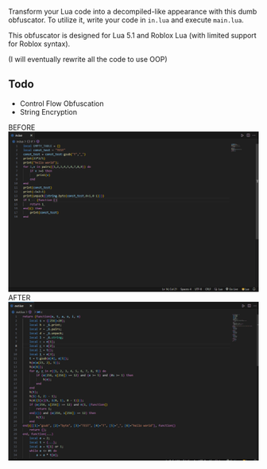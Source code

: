 Transform your Lua code into a decompiled-like appearance with this dumb obfuscator. To utilize it, write your code in `in.lua` and execute `main.lua`.

This obfuscator is designed for Lua 5.1 and Roblox Lua (with limited support for Roblox syntax).

(I will eventually rewrite all the code to use OOP)

## Todo
- Control Flow Obfuscation
- String Encryption

BEFORE
[![BEFORE](https://raw.githubusercontent.com/4ngeI/lua-obfuscator/main/info/before.png "BEFORE")](https://raw.githubusercontent.com/4ngeI/lua-obfuscator/main/info/before.png "BEFORE")
AFTER
[![AFTER](https://raw.githubusercontent.com/4ngeI/lua-obfuscator/main/info/after.png "AFTER")](https://raw.githubusercontent.com/4ngeI/lua-obfuscator/main/info/after.png "AFTER")
